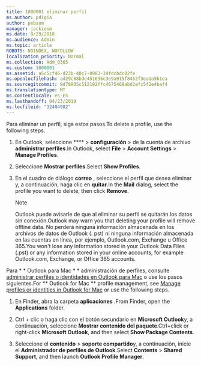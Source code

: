 ```yaml
---
title: 1800001 eliminar perfil
ms.author: pdigia
author: pebaum
manager: jackiesm
ms.date: 8/29/2018
ms.audience: Admin
ms.topic: article
ROBOTS: NOINDEX, NOFOLLOW
localization_priority: Normal
ms.collection: Adm_O365
ms.custom: 1800001
ms.assetid: a5c5cf46-d23b-40c7-8983-34fdcbdc02fe
ms.openlocfilehash: ad29c88bde451695c3e9a915f8452f3ea1a5b1ea
ms.sourcegitcommit: 9d78905c512192ffc4675468abd2efc5f2e4baf4
ms.translationtype: MT
ms.contentlocale: es-ES
ms.lasthandoff: 04/23/2019
ms.locfileid: "32404982"
---
```

<span data-ttu-id="8b1b3-102">Para eliminar un perfil, siga estos pasos.</span><span class="sxs-lookup"><span data-stu-id="8b1b3-102">To delete a profile, use the following steps.</span></span>
  
1. <span data-ttu-id="8b1b3-103">En Outlook, seleccione \*\*\*\* \> **configuración** \> de la cuenta de archivo **administrar perfiles**.</span><span class="sxs-lookup"><span data-stu-id="8b1b3-103">In Outlook, select **File** \> **Account Settings** \> **Manage Profiles**.</span></span>
    
2. <span data-ttu-id="8b1b3-104">Seleccione **Mostrar perfiles**.</span><span class="sxs-lookup"><span data-stu-id="8b1b3-104">Select **Show Profiles**.</span></span>
    
3. <span data-ttu-id="8b1b3-105">En el cuadro de diálogo **correo** , seleccione el perfil que desea eliminar y, a continuación, haga clic en **quitar**.</span><span class="sxs-lookup"><span data-stu-id="8b1b3-105">In the **Mail** dialog, select the profile you want to delete, then click **Remove**.</span></span>
    
    > [!NOTE]
    > <span data-ttu-id="8b1b3-106">Outlook puede avisarle de que al eliminar su perfil se quitarán los datos sin conexión.</span><span class="sxs-lookup"><span data-stu-id="8b1b3-106">Outlook may warn you that deleting your profile will remove offline data.</span></span> <span data-ttu-id="8b1b3-107">No perderá ninguna información almacenada en los archivos de datos de Outlook (. pst) ni ninguna información almacenada en las cuentas en línea, por ejemplo, Outlook.com, Exchange u Office 365.</span><span class="sxs-lookup"><span data-stu-id="8b1b3-107">You won't lose any information stored in your Outlook Data Files (.pst) or any information stored in your online accounts, for example Outlook.com, Exchange, or Office 365 accounts.</span></span> 
  
<span data-ttu-id="8b1b3-108">Para \* \* Outlook para Mac \* \* administración de perfiles, consulte [administrar perfiles o identidades en Outlook para Mac](https://support.office.com/article/fed2a955-74df-4a24-bef6-78a426958c4c.aspx) o use los pasos siguientes.</span><span class="sxs-lookup"><span data-stu-id="8b1b3-108">For \*\* Outlook for Mac \*\* profile management, see [Manage profiles or identities in Outlook for Mac](https://support.office.com/article/fed2a955-74df-4a24-bef6-78a426958c4c.aspx) or use the following steps.</span></span> 
  
1. <span data-ttu-id="8b1b3-109">En Finder, abra la carpeta **aplicaciones** .</span><span class="sxs-lookup"><span data-stu-id="8b1b3-109">From Finder, open the **Applications** folder.</span></span> 
    
2. <span data-ttu-id="8b1b3-110">Ctrl + clic o haga clic con el botón secundario en **Microsoft Outlook**y, a continuación, seleccione **Mostrar contenido del paquete**.</span><span class="sxs-lookup"><span data-stu-id="8b1b3-110">Ctrl+click or right-click **Microsoft Outlook**, and then select **Show Package Contents**.</span></span>
    
3. <span data-ttu-id="8b1b3-111">Seleccione el **contenido** \> **soporte compartido**y, a continuación, inicie el **Administrador de perfiles de Outlook**.</span><span class="sxs-lookup"><span data-stu-id="8b1b3-111">Select **Contents** \> **Shared Support**, and then launch **Outlook Profile Manager**.</span></span>
    

